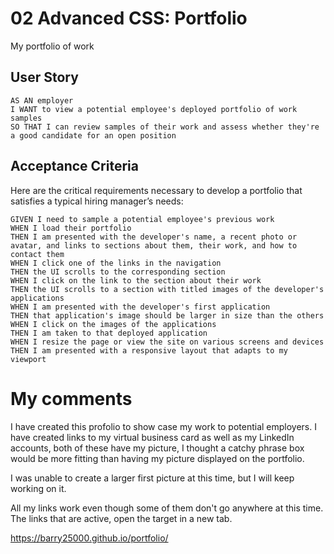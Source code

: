 # 02 Advanced CSS: Portfolio
My portfolio of work

## User Story

```
AS AN employer
I WANT to view a potential employee's deployed portfolio of work samples
SO THAT I can review samples of their work and assess whether they're a good candidate for an open position
```


## Acceptance Criteria

Here are the critical requirements necessary to develop a portfolio that satisfies a typical hiring manager’s needs:

```
GIVEN I need to sample a potential employee's previous work
WHEN I load their portfolio
THEN I am presented with the developer's name, a recent photo or avatar, and links to sections about them, their work, and how to contact them
WHEN I click one of the links in the navigation
THEN the UI scrolls to the corresponding section
WHEN I click on the link to the section about their work
THEN the UI scrolls to a section with titled images of the developer's applications
WHEN I am presented with the developer's first application
THEN that application's image should be larger in size than the others
WHEN I click on the images of the applications
THEN I am taken to that deployed application
WHEN I resize the page or view the site on various screens and devices
THEN I am presented with a responsive layout that adapts to my viewport
```

# My comments

I have created this profolio to show case my work to potential employers.
I have created links to my virtual business card as well as my LinkedIn accounts, both of these have my picture, I thought a catchy phrase box would be more fitting than having my picture displayed on the portfolio.

I was unable to create a larger first picture at this time, but I will keep working on it.

All my links work even though some of them don't go anywhere at this time.
The links that are active, open the target in a new tab.


https://barry25000.github.io/portfolio/